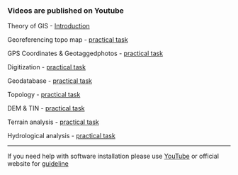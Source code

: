 ### Videos are published on Youtube

Theory of GIS - [Introductio](https://www.youtube.com/)[n](https://youtu.be/) <br>

Georeferencing topo map  - [practical tas](https://www.youtube.com/)[k](https://youtu.be/) <br>

GPS Coordinates & Geotaggedphotos - [practical tas](https://www.youtube.com/)[k](https://youtu.be/) <br>

Digitization - [practical tas](https://www.youtube.com/)[k](https://youtu.be/) <br>

Geodatabase - [practical tas](https://www.youtube.com/)[k](https://youtu.be/) <br>

Topology - [practical tas](https://www.youtube.com/)[k](https://youtu.be/) <br>

DEM & TIN - [practical tas](https://www.youtube.com/)[k](https://youtu.be/) <br>

Terrain analysis - [practical tas](https://www.youtube.com/)[k](https://youtu.be/) <br>

Hydrological analysis - [practical tas](https://www.youtube.com/)[k](https://youtu.be/) <br>


---

If you need help with software installation please use [YouTub](https://www.youtube.com/)[e](https://youtu.be/LWLwPNImHMY) 
or official website for [guideline](https://desktop.arcgis.com/en/arcmap/latest/get-started/installation-guide/installation-overview.htm) <br>